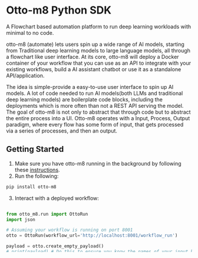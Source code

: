# Otto-m8 Python SDK

A Flowchart based automation platform to run deep learning workloads with minimal to no code.

otto-m8 (automate) lets users spin up a wide range of AI models, starting from Traditional deep learning models to large language models, all through a flowchart like user interface. At its core, otto-m8 will deploy a Docker container of your workflow that you can use as an API to integrate with your existing workflows, build a AI assistant chatbot or use it as a standalone API/application.

The idea is simple-provide a easy-to-use user interface to spin up AI models. A lot of code needed to run AI models(both LLMs and traditional deep learning models) are boilerplate code blocks, including the deployments which is more often than not a REST API serving the model. The goal of otto-m8 is not only to abstract that through code but to abstract the entire process into a UI. Otto-m8 operates with a Input, Process, Output paradigm, where every flow has some form of input, that gets processed via a series of processes, and then an output.

## Getting Started

1. Make sure you have otto-m8 running in the background by following these [instructions](https://github.com/farhan0167/otto-m8?tab=readme-ov-file#getting-started).
2. Run the following:
```bash
pip install otto-m8
```
3. Interact with a deployed workflow:

```python

from otto_m8.run import OttoRun
import json

# Assuming your workflow is running on port 8001
otto = OttoRun(workflow_url='http://localhost:8001/workflow_run')

payload = otto.create_empty_payload()
# print(payload) # Do this to ensure you know the names of your input blocks

payload['Input_Block'] = "<insert your text>"

response = otto.run(payload)
print(json.dumps(response, indent=4))
```